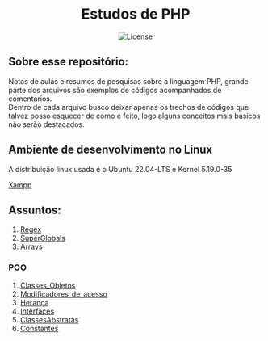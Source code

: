 
<h1 align="center">Estudos de PHP</h1>

<p align="center">
  <img alt="License" src="https://img.shields.io/static/v1?label=license&message=MIT&color=49AA26&labelColor=000000">
</p>

<h2>Sobre esse repositório: </h2>

<p>
    Notas de aulas e resumos de pesquisas sobre a linguagem PHP, grande parte dos arquivos são exemplos de códigos acompanhados de comentários.<br>
    Dentro de cada arquivo busco deixar apenas os trechos de códigos que talvez posso esquecer de como é feito, logo alguns conceitos mais básicos não serão destacados.
</p>

<h2>Ambiente de desenvolvimento no Linux</h2>

<p>
  A distribuição linux usada é o Ubuntu 22.04-LTS e Kernel 5.19.0-35
</p>

[Xampp](/Ambientes/AmbienteXampp.md)

<h2>Assuntos: </h2>

1. [Regex](/Regex/regex.php)
2. [SuperGlobals](/Superglobals/superglobals.php)
3. [Arrays](/Arrays/vetores.php)

<h3>POO</h3>

1. [Classes_Objetos](./POO/classesEobjetos.php)
2. [Modificadores_de_acesso](/POO/ModAcesso.php)
3. [Herança](/POO/Heran%C3%A7a.php)
4. [Interfaces](/POO/Interfaces.php)
5. [ClassesAbstratas](/POO/ClassesAbstratas.php)
6. [Constantes](/POO/Constantes.php)
